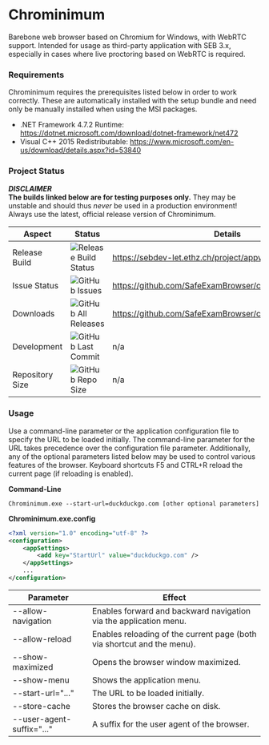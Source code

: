 # Chrominimum

Barebone web browser based on Chromium for Windows, with WebRTC support. Intended for usage as third-party application with SEB 3.x, especially in cases where live proctoring based on WebRTC is required.

### Requirements

Chrominimum requires the prerequisites listed below in order to work correctly. These are automatically installed with the setup bundle and need only be manually installed when using the MSI packages.

* .NET Framework 4.7.2 Runtime: https://dotnet.microsoft.com/download/dotnet-framework/net472
* Visual C++ 2015 Redistributable: https://www.microsoft.com/en-us/download/details.aspx?id=53840

### Project Status

**_DISCLAIMER_**\
**The builds linked below are for testing purposes only.** They may be unstable and should thus _never_ be used in a production environment! Always use the latest, official release version of Chrominimum.

| Aspect          | Status                                                                                                                | Details                                                         |
| --------------- | --------------------------------------------------------------------------------------------------------------------- | --------------------------------------------------------------- |
| Release Build   | ![Release Build Status](https://sebdev-let.ethz.ch/api/projects/status/5yuvvwx3onppk8nt?svg=true)                     | https://sebdev-let.ethz.ch/project/appveyor/chrominimum         |
| Issue Status    | ![GitHub Issues](https://img.shields.io/github/issues/safeexambrowser/chrominimum?logo=github)                        | https://github.com/SafeExamBrowser/chrominimum/issues           |
| Downloads       | ![GitHub All Releases](https://img.shields.io/github/downloads/safeexambrowser/chrominimum/total?logo=github)         | https://github.com/SafeExamBrowser/chrominimum/releases         |
| Development     | ![GitHub Last Commit](https://img.shields.io/github/last-commit/safeexambrowser/chrominimum?logo=github)              | n/a                                                             |
| Repository Size | ![GitHub Repo Size](https://img.shields.io/github/repo-size/safeexambrowser/chrominimum?logo=github)                  | n/a                                                             |

### Usage

Use a command-line parameter or the application configuration file to specify the URL to be loaded initially. The command-line parameter for the URL takes precedence over the configuration file parameter. Additionally, any of the optional parameters listed below may be used to control various features of the browser. Keyboard shortcuts F5 and CTRL+R reload the current page (if reloading is enabled).

**Command-Line**
```
Chrominimum.exe --start-url=duckduckgo.com [other optional parameters]
```

**Chrominimum.exe.config**
```xml
<?xml version="1.0" encoding="utf-8" ?>
<configuration>
    <appSettings>
        <add key="StartUrl" value="duckduckgo.com" />
    </appSettings>
    ...
</configuration>
```

| Parameter                 | Effect                                                                  |
| ------------------------- | ----------------------------------------------------------------------- |
| --allow-navigation        | Enables forward and backward navigation via the application menu.       |
| --allow-reload            | Enables reloading of the current page (both via shortcut and the menu). |
| --show-maximized          | Opens the browser window maximized.                                     |
| --show-menu               | Shows the application menu.                                             |
| --start-url="..."         | The URL to be loaded initially.                                         |
| --store-cache             | Stores the browser cache on disk.                                       |
| --user-agent-suffix="..." | A suffix for the user agent of the browser.                             |
